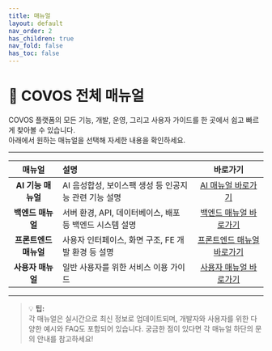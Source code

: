 ```yaml
---
title: 매뉴얼
layout: default
nav_order: 2
has_children: true
nav_fold: false
has_toc: false
---
```

# 📖 **COVOS 전체 매뉴얼**

COVOS 플랫폼의 모든 기능, 개발, 운영, 그리고 사용자 가이드를 한 곳에서 쉽고 빠르게 찾아볼 수 있습니다.<br>
아래에서 원하는 매뉴얼을 선택해 자세한 내용을 확인하세요.

---

| 매뉴얼 | 설명 | 바로가기 |
|:------:|:-----|:--------:|
| **AI 기능 매뉴얼** | AI 음성합성, 보이스팩 생성 등 인공지능 관련 기능 설명 | [AI 매뉴얼 바로가기](ai.md) |
| **백엔드 매뉴얼** | 서버 환경, API, 데이터베이스, 배포 등 백엔드 시스템 설명 | [백엔드 매뉴얼 바로가기](backend.md) |
| **프론트엔드 매뉴얼** | 사용자 인터페이스, 화면 구조, FE 개발 환경 등 설명 | [프론트엔드 매뉴얼 바로가기](frontend.md) |
| **사용자 매뉴얼** | 일반 사용자를 위한 서비스 이용 가이드 | [사용자 매뉴얼 바로가기](user_manual.md) |


---

> 💡 **팁:**<br>
> 각 매뉴얼은 실시간으로 최신 정보로 업데이트되며, 개발자와 사용자를 위한 다양한 예시와 FAQ도 포함되어 있습니다.
> 궁금한 점이 있다면 각 매뉴얼 하단의 문의 안내를 참고하세요!